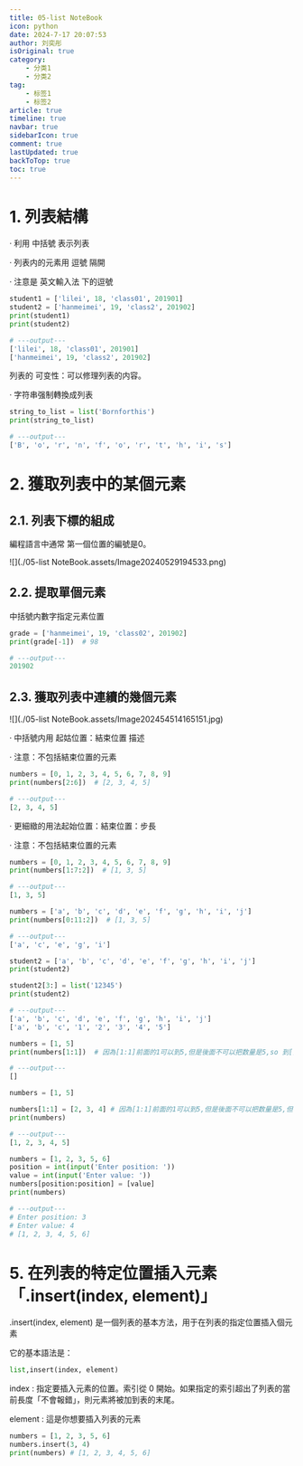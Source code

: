 ```yaml
---
title: 05-list NoteBook
icon: python
date: 2024-7-17 20:07:53
author: 刘奕彤
isOriginal: true
category: 
    - 分类1
    - 分类2
tag:
    - 标签1
    - 标签2
article: true
timeline: true
navbar: true
sidebarIcon: true
comment: true
lastUpdated: true
backToTop: true
toc: true
---
```


# 1. 列表結構

· 利用 中括號 表示列表

· 列表内的元素用 逗號 隔開

· 注意是 英文輸入法 下的逗號

```python
student1 = ['lilei', 18, 'class01', 201901]
student2 = ['hanmeimei', 19, 'class2', 201902]
print(student1)
print(student2)

# ---output---
['lilei', 18, 'class01', 201901]
['hanmeimei', 19, 'class2', 201902]
```

列表的 可变性：可以修理列表的内容。

· 字符串强制轉換成列表

```python
string_to_list = list('Bornforthis')
print(string_to_list)

# ---output---
['B', 'o', 'r', 'n', 'f', 'o', 'r', 't', 'h', 'i', 's']
```

# 2. 獲取列表中的某個元素



## 2.1. 列表下標的組成

編程語言中通常 第一個位置的編號是0。

![](./05-list NoteBook.assets/Image20240529194533.png)

## 2.2. 提取單個元素

中括號内數字指定元素位置

```python
grade = ['hanmeimei', 19, 'class02', 201902]
print(grade[-1])  # 98

# ---output---
201902
```

## 2.3. 獲取列表中連續的幾個元素

![](./05-list NoteBook.assets/Image202454514165151.jpg)

· 中括號内用 起姑位置：結束位置 描述

· 注意：不包括結束位置的元素

```python
numbers = [0, 1, 2, 3, 4, 5, 6, 7, 8, 9]
print(numbers[2:6])  # [2, 3, 4, 5]

# ---output---
[2, 3, 4, 5]
```

· 更細緻的用法起始位置：結束位置：步長

· 注意：不包括結束位置的元素

```python
numbers = [0, 1, 2, 3, 4, 5, 6, 7, 8, 9]
print(numbers[1:7:2])  # [1, 3, 5]

# ---output---
[1, 3, 5]
```

```python
numbers = ['a', 'b', 'c', 'd', 'e', 'f', 'g', 'h', 'i', 'j']
print(numbers[0:11:2])  # [1, 3, 5]

# ---output---
['a', 'c', 'e', 'g', 'i']
```

```python
student2 = ['a', 'b', 'c', 'd', 'e', 'f', 'g', 'h', 'i', 'j']
print(student2)

student2[3:] = list('12345')
print(student2)

# ---output---
['a', 'b', 'c', 'd', 'e', 'f', 'g', 'h', 'i', 'j']
['a', 'b', 'c', '1', '2', '3', '4', '5']
```

```python
numbers = [1, 5]
print(numbers[1:1])  # 因為[1:1]前面的1可以到5,但是後面不可以把数量是5,so 到[]

# ---output---
[]
```

```python
numbers = [1, 5]

numbers[1:1] = [2, 3, 4] # 因為[1:1]前面的1可以到5,但是後面不可以把数量是5,但[1:1]是[2, 3, 4],So 是[1, 2, 3, 4, 5]
print(numbers)

# ---output---
[1, 2, 3, 4, 5]
```

```python
numbers = [1, 2, 3, 5, 6]
position = int(input('Enter position: '))
value = int(input('Enter value: '))
numbers[position:position] = [value]
print(numbers)

# ---output---
# Enter position: 3
# Enter value: 4
# [1, 2, 3, 4, 5, 6]
```

# 5. 在列表的特定位置插入元素「.insert(index, element)」

.insert(index, element) 是一個列表的基本方法，用于在列表的指定位置插入個元素

它的基本語法是：

```python
list,insert(index, element)
```

index : 指定要插入元素的位置。索引從 0 開始。如果指定的索引超出了列表的當前長度「不會報錯」，則元素將被加到表的末尾。

element : 這是你想要插入列表的元素

```python
numbers = [1, 2, 3, 5, 6]
numbers.insert(3, 4)
print(numbers) # [1, 2, 3, 4, 5, 6]
```

